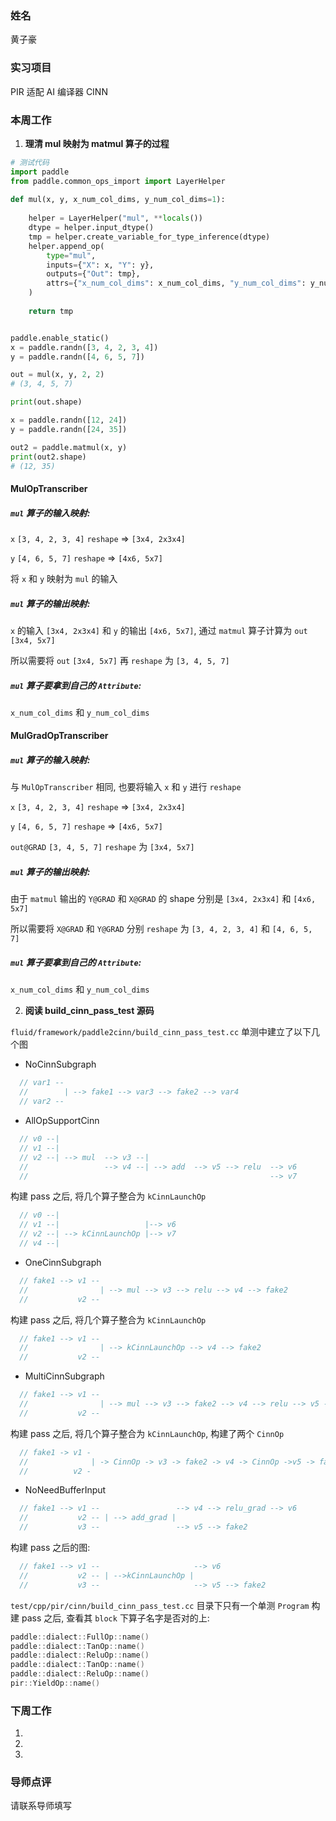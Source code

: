 ### 姓名

黄子豪

### 实习项目

PIR 适配 AI 编译器 CINN

### 本周工作

1. **理清 mul 映射为 matmul 算子的过程**

```python
# 测试代码
import paddle
from paddle.common_ops_import import LayerHelper
    
def mul(x, y, x_num_col_dims, y_num_col_dims=1):
    
    helper = LayerHelper("mul", **locals())
    dtype = helper.input_dtype()
    tmp = helper.create_variable_for_type_inference(dtype)
    helper.append_op(
        type="mul",
        inputs={"X": x, "Y": y},
        outputs={"Out": tmp},
        attrs={"x_num_col_dims": x_num_col_dims, "y_num_col_dims": y_num_col_dims},
    )
    
    return tmp


paddle.enable_static()
x = paddle.randn([3, 4, 2, 3, 4])
y = paddle.randn([4, 6, 5, 7])

out = mul(x, y, 2, 2)
# (3, 4, 5, 7)

print(out.shape)

x = paddle.randn([12, 24])
y = paddle.randn([24, 35])

out2 = paddle.matmul(x, y)
print(out2.shape)
# (12, 35)
```

#### MulOpTranscriber

##### `mul` 算子的**输入**映射:

`x` `[3, 4, 2, 3, 4]` `reshape` => `[3x4, 2x3x4]`

`y` `[4, 6, 5, 7]` `reshape` => `[4x6, 5x7]`

将 `x` 和 `y` 映射为 `mul` 的输入


##### `mul` 算子的**输出**映射:

`x` 的输入 `[3x4, 2x3x4]` 和 `y` 的输出 `[4x6, 5x7]`, 通过 `matmul` 算子计算为 `out` `[3x4, 5x7]`

所以需要将 `out` `[3x4, 5x7]` 再 `reshape` 为 `[3, 4, 5, 7]`


##### `mul` 算子要拿到自己的 `Attribute`:

`x_num_col_dims` 和 `y_num_col_dims`


#### MulGradOpTranscriber


##### `mul` 算子的**输入**映射:

与 `MulOpTranscriber` 相同, 也要将输入 `x` 和 `y` 进行 `reshape`

`x` `[3, 4, 2, 3, 4]` `reshape` => `[3x4, 2x3x4]`

`y` `[4, 6, 5, 7]` `reshape` => `[4x6, 5x7]`

`out@GRAD` `[3, 4, 5, 7]` `reshape` 为 `[3x4, 5x7]`


##### `mul` 算子的**输出**映射:

由于 `matmul` 输出的 `Y@GRAD` 和 `X@GRAD` 的 shape 分别是 `[3x4, 2x3x4]` 和 `[4x6, 5x7]`

所以需要将 `X@GRAD` 和 `Y@GRAD` 分别 `reshape` 为 `[3, 4, 2, 3, 4]` 和 `[4, 6, 5, 7]`



##### `mul` 算子要拿到自己的 `Attribute`:

`x_num_col_dims` 和 `y_num_col_dims` 



2. **阅读 build_cinn_pass_test 源码**

`fluid/framework/paddle2cinn/build_cinn_pass_test.cc` 单测中建立了以下几个图

- NoCinnSubgraph

```c++
  // var1 --
  //        | --> fake1 --> var3 --> fake2 --> var4
  // var2 --
```

- AllOpSupportCinn

```c++
  // v0 --|
  // v1 --|                  
  // v2 --| --> mul  --> v3 --|
  //                 --> v4 --| --> add  --> v5 --> relu  --> v6
  //                                                      --> v7
``` 
构建 pass 之后, 将几个算子整合为 `kCinnLaunchOp`

```c++
  // v0 --|
  // v1 --|                   |--> v6
  // v2 --| --> kCinnLaunchOp |--> v7
  // v4 --|
```

- OneCinnSubgraph

```c++
  // fake1 --> v1 --
  //                | --> mul --> v3 --> relu --> v4 --> fake2
  //           v2 --
```

构建 pass 之后, 将几个算子整合为 `kCinnLaunchOp`

```c++
  // fake1 --> v1 --
  //                | --> kCinnLaunchOp --> v4 --> fake2
  //           v2 --
```

- MultiCinnSubgraph

```c++
  // fake1 --> v1 --
  //                | --> mul --> v3 --> fake2 --> v4 --> relu --> v5 --> fake3
  //           v2 --
```

构建 pass 之后, 将几个算子整合为 `kCinnLaunchOp`, 构建了两个 `CinnOp`

```c++
  // fake1 -> v1 -
  //              | -> CinnOp -> v3 -> fake2 -> v4 -> CinnOp ->v5 -> fake3
  //          v2 -
```


- NoNeedBufferInput

```c++
  // fake1 --> v1 --                 --> v4 --> relu_grad --> v6
  //           v2 -- | --> add_grad |
  //           v3 --                 --> v5 --> fake2
```

构建 pass 之后的图:

```c++
  // fake1 --> v1 --                     --> v6
  //           v2 -- | -->kCinnLaunchOp |
  //           v3 --                     --> v5 --> fake2
```

`test/cpp/pir/cinn/build_cinn_pass_test.cc` 目录下只有一个单测 `Program` 构建 pass 之后, 查看其 `block` 下算子名字是否对的上:

```c++
paddle::dialect::FullOp::name()
paddle::dialect::TanOp::name()
paddle::dialect::ReluOp::name()
paddle::dialect::TanOp::name()
paddle::dialect::ReluOp::name()
pir::YieldOp::name()
```



### 下周工作

1. 

2. 

3. 

### 导师点评

请联系导师填写